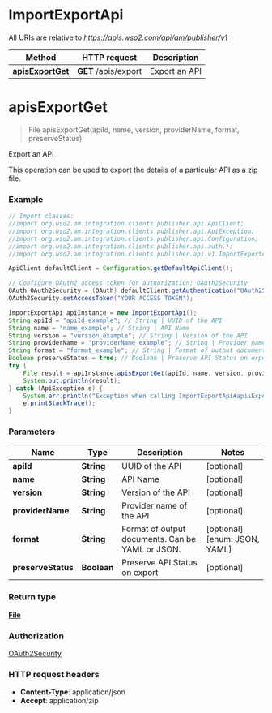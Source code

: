 # ImportExportApi

All URIs are relative to *https://apis.wso2.com/api/am/publisher/v1*

Method | HTTP request | Description
------------- | ------------- | -------------
[**apisExportGet**](ImportExportApi.md#apisExportGet) | **GET** /apis/export | Export an API


<a name="apisExportGet"></a>
# **apisExportGet**
> File apisExportGet(apiId, name, version, providerName, format, preserveStatus)

Export an API

This operation can be used to export the details of a particular API as a zip file. 

### Example
```java
// Import classes:
//import org.wso2.am.integration.clients.publisher.api.ApiClient;
//import org.wso2.am.integration.clients.publisher.api.ApiException;
//import org.wso2.am.integration.clients.publisher.api.Configuration;
//import org.wso2.am.integration.clients.publisher.api.auth.*;
//import org.wso2.am.integration.clients.publisher.api.v1.ImportExportApi;

ApiClient defaultClient = Configuration.getDefaultApiClient();

// Configure OAuth2 access token for authorization: OAuth2Security
OAuth OAuth2Security = (OAuth) defaultClient.getAuthentication("OAuth2Security");
OAuth2Security.setAccessToken("YOUR ACCESS TOKEN");

ImportExportApi apiInstance = new ImportExportApi();
String apiId = "apiId_example"; // String | UUID of the API
String name = "name_example"; // String | API Name 
String version = "version_example"; // String | Version of the API 
String providerName = "providerName_example"; // String | Provider name of the API 
String format = "format_example"; // String | Format of output documents. Can be YAML or JSON. 
Boolean preserveStatus = true; // Boolean | Preserve API Status on export 
try {
    File result = apiInstance.apisExportGet(apiId, name, version, providerName, format, preserveStatus);
    System.out.println(result);
} catch (ApiException e) {
    System.err.println("Exception when calling ImportExportApi#apisExportGet");
    e.printStackTrace();
}
```

### Parameters

Name | Type | Description  | Notes
------------- | ------------- | ------------- | -------------
 **apiId** | **String**| UUID of the API | [optional]
 **name** | **String**| API Name  | [optional]
 **version** | **String**| Version of the API  | [optional]
 **providerName** | **String**| Provider name of the API  | [optional]
 **format** | **String**| Format of output documents. Can be YAML or JSON.  | [optional] [enum: JSON, YAML]
 **preserveStatus** | **Boolean**| Preserve API Status on export  | [optional]

### Return type

[**File**](File.md)

### Authorization

[OAuth2Security](../README.md#OAuth2Security)

### HTTP request headers

 - **Content-Type**: application/json
 - **Accept**: application/zip

